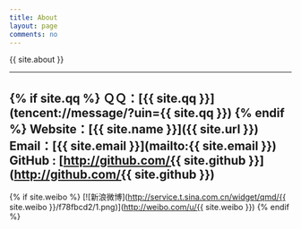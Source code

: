```yaml
---
title: About
layout: page
comments: no
---
```


{{ site.about }}

----
{% if site.qq %}
ＱＱ：[{{ site.qq }}](tencent://message/?uin={{ site.qq }})
{% endif %}
Website：[{{ site.name }}]({{ site.url }})
Email：[{{ site.email }}](mailto:{{ site.email }})
GitHub : [http://github.com/{{ site.github }}](http://github.com/{{ site.github }})
----

{% if site.weibo %}
[![新浪微博](http://service.t.sina.com.cn/widget/qmd/{{ site.weibo }}/f78fbcd2/1.png)](http://weibo.com/u/{{ site.weibo }})
{% endif %}
